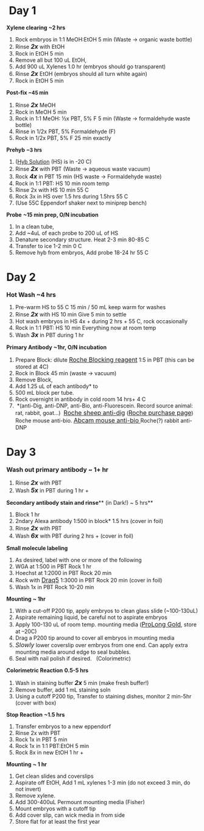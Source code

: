 #  Day 1

**Xylene clearing** **~2 hrs**

1.  Rock embryos in 1:1 MeOH:EtOH 5 min (Waste -> organic waste bottle)
2.  Rinse <i style="font-size: 16px;"><b>2x</b></i> with EtOH
3.  Rock in EtOH 5 min
4.  Remove all but 100 uL EtOH,
5.  Add 900 uL Xylenes 1.0 hr (embryos should go transparent)
6.  Rinse <i style="font-size: 16px;"><b>2x</b></i> EtOH (embryos should all turn white again)
7.  Rock in EtOH 5 min

**Post-fix**<b style="font-size: 13px;"> ~45 min</b> 

1.  Rinse <i style="font-size: 16px;"><b>2x</b></i> MeOH
2.  Rock in MeOH 5 min
3.  Rock in 1:1 MeOH: ½x PBT, 5% F 5 min (Waste -> formaldehyde waste bottle)
4.  Rinse in 1/2x PBT, 5% Formaldehyde (F)
5.  Rock in 1/2x PBT, 5% F 25 min exactly

**Prehyb** <b style="font-size: 13px;">~3 hrs</b> 

1.  ([Hyb Solution][1] (HS) is in -20 C)
2.  Rinse <i style="font-size: 16px;"><b>2x</b></i> with PBT (Waste -> aqueous waste vacuum)
3.  Rock <i style="font-size: 16px;"><b>4x</b></i> in PBT 15 min (HS waste -> Formaldehyde waste)
4.  Rock in 1:1 PBT: HS 10 min room temp
5.  Rinse 2x with HS 10 min 55 C
6.  Rock 3x in HS over 1.5 hrs during 1.5hrs 55 C
7.  (Use 55C Eppendorf shaker next to miniprep bench)

**Probe** **~15 min prep, O/N incubation** 

1.  In a clean tube,
2.  Add ~4uL of each probe to 200 uL of HS
3.  Denature secondary structure. Heat 2-3 min 80-85 C
4.  Transfer to ice 1-2 min 0 C
5.  Remove hyb from embryos, Add probe 18-24 hr 55 C   

# Day 2

<b style="font-size: 16px;">Hot Wash</b><b style="font-size: 16px;"> ~4 hrs</b> 

1.  Pre-warm HS to 55 C 15 min / 50 mL keep warm for washes
2.  Rinse <i style="font-size: 16px;"><b>2x</b></i> with HS 10 min Give 5 min to settle
3.  Hot wash embryos in HS 4x + during 2 hrs + 55 C, rock occasionally
4.  Rock in 1:1 PBT: HS 10 min Everything now at room temp
5.  Wash <i style="font-size: 16px;"><b>3x</b></i> in PBT during 1 hr

**Primary Antibody** **~1hr, O/N incubation** 

1.  Prepare Block: dilute <a style="font-size: 16px;" href="https://www.roche-applied-science.com/servlet/RCProductDisplay?productId=3.7.4.16.1.1">Roche Blocking reagent</a> 1:5 in PBT (this can be stored at 4C)
2.  Rock in Block 45 min (waste -> vacuum)
3.  Remove Block,
4.  Add 1.25 uL of each antibody* to
5.  500 mL block per tube.
6.  Rock overnight in antibody in cold room 14 hrs+ 4 C
7.   *(anti-Dig, anti-DNP, anti-Bio, anti-Fluorescein. Record source animal: rat, rabbit, goat…)  <a style="font-size: 16px;" href="http://www.biocompare.com/ProductDetails/514496/Sheep-Anti-Digoxigenin-Antibody-Unconjugated.html?">Roche sheep anti-dig</a> (<a style="font-size: 16px;" href="https://www.roche-applied-science.com/servlet/RCProductDisplay?productId=3.7.4.10.5.1">Roche purchase page</a>) Roche mouse anti-bio. <a style="font-size: 16px;" href="http://www.abcam.com/biotin-antibody-sb58c-ab79111.html">Abcam mouse anti-bio </a>Roche(?) rabbit anti-DNP   

# Day 3

<b style="font-size: 16px;">Wash out primary antibody</b><b style="font-size: 16px;"> ~ 1+ hr</b> 

1.  Rinse <i style="font-size: 16px;"><b>2x</b></i> with PBT
2.  Wash <i style="font-size: 16px;"><b>5x</b></i> in PBT during 1 hr +

**Secondary antibody stain and rinse**** (in Dark!) ~ 5 hrs** 

1.  Block 1 hr
2.  2ndary Alexa antibody 1:500 in block* 1.5 hrs (cover in foil)
3.  Rinse <i style="font-size: 16px;"><b>2x</b></i> with PBT
4.  Wash <i style="font-size: 16px;"><b>6x</b></i> with PBT during 2 hrs + (cover in foil)

**Small molecule labeling** 

1.  As desired, label with one or more of the following
2.  WGA at 1:500 in PBT Rock 1 hr
3.  Hoechst at 1:2000 in PBT Rock 20 min
4.  Rock with <a style="font-size: 16px;" href="http://www.biostatus.com/product/draq5/">Draq5</a> 1:3000 in PBT Rock 20 min (cover in foil)
5.  Wash 1x in PBT Rock 10-20 min

**Mounting** **~ 1hr** 

1.  With a cut-off P200 tip, apply embryos to clean glass slide (~100-130uL)
2.  Aspirate remaining liquid, be careful not to aspirate embryos
3.  Apply 100-130 uL of room temp. mounting media (<a style="font-size: 16px;" href="http://www.invitrogen.com/site/us/en/home/brands/Molecular-Probes/Key-Molecular-Probes-Products/ProLong-Antifades-Brand-Page.html?">ProLong Gold</a>, store at –20C)
4.  Drag a P200 tip around to cover all embryos in mounting media
5.  <i style="font-size: 16px;">Slowly</i> lower coverslip over embryos from one end. Can apply extra mounting media around edge to seal bubbles.
6.  Seal with nail polish if desired.   (Colorimetric) 

**Colorimetric Reaction** **0.5-5 hrs** 

1.  Wash in staining buffer <i style="font-size: 16px;"><b>2x </b></i> 5 min (make fresh buffer!)
2.  Remove buffer, add 1 mL staining soln
3.  Using a cutoff P200 tip, Transfer to staining dishes, monitor 2 min-5hr (cover with box)

**Stop Reaction** **~1.5 hrs** 

1.  Transfer embryos to a new eppendorf
2.  Rinse 2x with PBT
3.  Rock 1x in PBT 5 min
4.  Rock 1x in 1:1 PBT:EtOH 5 min
5.  Rock 8x in new EtOH 1 hr +

**Mounting** **~ 1 hr** 

1.  Get clean slides and coverslips
2.  Aspirate off EtOH, Add 1 mL xylenes 1-3 min (do not exceed 3 min, do not invert)
3.  Remove xylene.
4.  Add 300-400uL Permount mounting media (Fisher)
5.  Mount embryos with a cutoff tip
6.  Add cover slip, can wick media in from side
7.  Store flat for at least the first year    

 [1]: file:///C:/Users/Alistair/Dropbox/Protocols/In%20Situ%20Reagents.doc